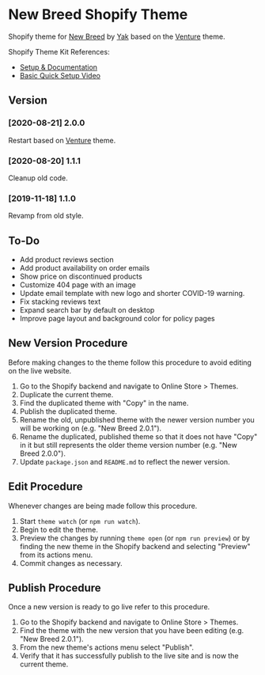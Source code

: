 # New Breed Shopify Theme
Shopify theme for [New Breed](https://newbreedpb.com) by [Yak](https://isaacyakl.com) based on the [Venture](https://themes.shopify.com/themes/venture/styles/snowboards) theme.

Shopify Theme Kit References: 
- [Setup & Documentation](https://shopify.github.io/themekit/)
- [Basic Quick Setup Video](https://www.youtube.com/watch?v=SWqeAM8MCFU)

## Version
### [2020-08-21] 2.0.0
Restart based on [Venture](https://themes.shopify.com/themes/venture/styles/snowboards) theme.
### [2020-08-20] 1.1.1
Cleanup old code.
### [2019-11-18] 1.1.0
Revamp from old style.

## To-Do
- Add product reviews section
- Add product availability on order emails
- Show price on discontinued products
- Customize 404 page with an image
- Update email template with new logo and shorter COVID-19 warning.
- Fix stacking reviews text
- Expand search bar by default on desktop
- Improve page layout and background color for policy pages

## New Version Procedure
Before making changes to the theme follow this procedure to avoid editing on the live website.
1. Go to the Shopify backend and navigate to Online Store > Themes.
2. Duplicate the current theme.
2. Find the duplicated theme with "Copy" in the name.
3. Publish the duplicated theme.
4. Rename the old, unpublished theme with the newer version number you will be working on (e.g. "New Breed 2.0.1").
5. Rename the duplicated, published theme so that it does not have "Copy" in it but still represents the older theme version number (e.g. "New Breed 2.0.0").
6. Update `package.json` and `README.md` to reflect the newer version.

## Edit Procedure
Whenever changes are being made follow this procedure.
1. Start `theme watch` (or `npm run watch`).
2. Begin to edit the theme.
8. Preview the changes by running `theme open` (or `npm run preview`) or by finding the new theme in the Shopify backend and selecting "Preview" from its actions menu.
9. Commit changes as necessary.

## Publish Procedure
Once a new version is ready to go live refer to this procedure.
1. Go to the Shopify backend and navigate to Online Store > Themes.
2. Find the theme with the new version that you have been editing (e.g. "New Breed 2.0.1").
3. From the new theme's actions menu select "Publish".
4. Verify that it has successfully publish to the live site and is now the current theme.